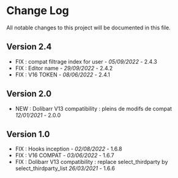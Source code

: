# Change Log
All notable changes to this project will be documented in this file.



## Version 2.4

- FIX : compat filtrage index for user - *05/09/2022* - 2.4.3
- FIX : Editor name - *29/09/2022* - 2.4.2
- FIX : V16 TOKEN - *08/06/2022* - 2.4.1  

## Version 2.0
- NEW : Dolibarr V13 compatibility : pleins de modifs de compat *12/01/2021* - 2.0.0

## Version 1.0
- FIX : Hooks inception - *02/08/2022* - 1.6.8
- FIX : V16 COMPAT - *03/06/2022* - 1.6.7  
- FIX : Dolibarr V13 compatibility : replace select_thirdparty by select_thirdparty_list *26/03/2021* - 1.6.6
